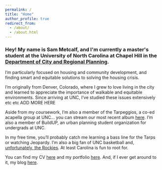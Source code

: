 ```yaml
---
permalink: /
title: "Home"
author_profile: true
redirect_from: 
  - /about/
  - /about.html
---
```

### Hey! My name is Sam Metcalf, and I'm currently a master's student at the University of North Carolina at Chapel Hill in the [Department of City and Regional Planning](https://planning.unc.edu/). 

I’m particularly focused on housing and community development, and finding smart and equitable solutions to solving the housing crisis.

I’m originally from Denver, Colorado, where I grew to love living in the city and learned to appreciate the importance of walkable and equitable environments. Since arriving at UNC, I’ve studied these issues extensively etc etc ADD MORE HERE

Aside from my coursework, I’m also a member of the Tarpeggios, a co-ed acapella group at UNC… you can stream our most recent album [here](https://open.spotify.com/album/5XMETYH0wL2F3qDpWfVKzw?si=VrvuOPSGTauOjsTfjMlvNg). I’m also a member of BuildUP, an urban planning student organization for undergrads at UNC.

In my free time, you’ll probably catch me learning a bass line for the Tarps or watching Jeopardy. I’m also a big fan of UNC basketball and, [unfortunately, the Rockies](https://www.forbes.com/sites/tonyblengino/2023/05/05/colorado-rockies-might-be-the-most-hopeless-franchise-in-american-sports/?sh=30610192c925). At least Carolina is fun to root for.

You can find my CV [here](./cv.md) and my portfolio [here](./portfolio.html). And, if I ever get around to it, my blog [here](./year-archive.html).